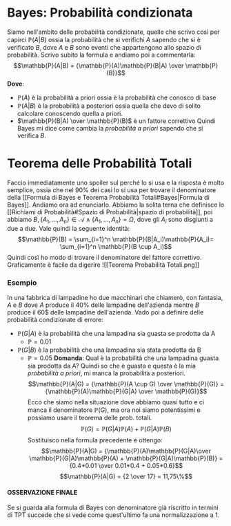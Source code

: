 # Bayes: Probabilità condizionata
Siamo nell'ambito delle probabilità condizionate, quelle che scrivo così per capirci $\mathbb{P}(A|B)$ ossia la probabilità che si verifichi $A$ sapendo che si è verificato $B$, dove $A$ e $B$ sono eventi che appartengono allo spazio di probabilità. Scrivo subito la formula e andiamo poi a commentarla: $$\mathbb{P}(A|B) = {\mathbb{P}(A)\mathbb{P}(B|A) \over \mathbb{P}(B)}$$**Dove**: 
- $\mathbb{P}(A)$ è la probabilità a priori ossia è la probabilità che conosco di base
- $\mathbb{P}(A|B)$ è la probabilità a posteriori ossia quella che devo di solito calcolare conoscendo quella a priori. 
- $\mathbb{P}(B|A) \over \mathbb{P}(B)$ è un fattore correttivo
Quindi Bayes mi dice come cambia la *probabilità a priori* sapendo che si verifica $B$.

# Teorema delle Probabilità Totali
Faccio immediatamente uno spoiler sul perché lo si usa e la risposta è molto semplice, ossia che nel 90% dei casi lo si usa per trovare il denominatore della [[Formula di Bayes e Teorema Probabilità Totali#Bayes|Formula di Bayes]]. Andiamo ora ad enunciarlo.
Abbiamo la solita terna che definisce lo [[Richiami di Probabilità#Spazio di Probabilità|spazio di probabilità]], poi abbiamo $B, \{A_1, ..., A_n\} \in \mathcal{A} \land \{A_1, ..., A_n\} = \Omega$, dove gli $A_i$ sono disgiunti a due a due. Vale quindi la seguente identità: $$\mathbb{P}(B) = \sum_{i=1}^n \mathbb{P}(B|A_i)\mathbb{P}(A_i)= \sum_{i=1}^n \mathbb{P}(B \cup A_i)$$Quindi così ho modo di trovare il denominatore del fattore correttivo. 
Graficamente è facile da digerire ![[Teorema Probabilità Totali.png]]
### Esempio
In una fabbrica di lampadine ho due macchinari che chiamerò, con fantasia, $A$ e $B$ dove $A$ produce il 40% delle lampadine dell'azienda mentre $B$ produce il 60$ delle lampadine dell'azienda. Vado poi a definire delle probabilità condizionate di errore:
- $\mathbb{P}(G|A)$ è la probabilità che una lampadina sia guasta se prodotta da A
	- $\mathbb{P} = 0.01$
- $\mathbb{P}(G|B)$ è la probabilità che una lampadina sia stata prodotta da B
	- $\mathbb{P} = 0.05$
**Domanda**: Qual è la probabilità che una lampadina guasta sia prodotta da A? Quindi so che è guasta e questa è la mia *probabilità a priori*, mi manca la probabilità a posteriori. $$\mathbb{P}(A|G) = {\mathbb{P}(A \cup G) \over \mathbb{P}(G)} = {\mathbb{P}(A)\mathbb{P}(G|A) \over \mathbb{P}(G)}$$Ecco che siamo nella situazione dove abbiamo quasi tutto e ci manca il denominatore $\mathbb{P}(G)$, ma ora noi siamo potentissimi e possiamo usare il teorema delle prob. totali. $$\mathbb{P}(G) = \mathbb{P}(G|A)\mathbb{P}(A) + \mathbb{P}(G|A)\mathbb{P}(B)$$Sostituisco nella formula precedente e ottengo: $$\mathbb{P}(A|G) = {\mathbb{P}(A)\mathbb{P}(G|A)\over \mathbb{P}(G|A)\mathbb{P}(A) + \mathbb{P}(G|A)\mathbb{P}(B)} = {0.4*0.01 \over 0.01*0.4 + 0.05*0.6}$$ $$\mathbb{P}(A|G) = {2 \over 17} = 11,75\%$$
#### OSSERVAZIONE FINALE
Se si guarda alla formula di Bayes con denominatore già riscritto in termini di TPT succede che si vede come quest'ultimo fa una normalizzazione a 1.  
  

